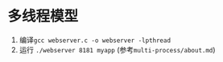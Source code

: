 # 多线程模型

1. 编译`gcc webserver.c -o webserver -lpthread`
2. 运行 `./webserver 8181 myapp` (参考`multi-process/about.md`)


